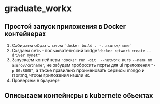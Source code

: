 # graduate_workх
## Простой запуск приложения в Docker контейнерах
1. Cобираем образ c тэгом `"docker build . -t asurov/name"`
2. Создаем сеть - пользовательский bridge`"docker network create --driver mynet"`
3. Запускаем контейнеры `"docker run -dit  --network kurs --name nm asurov/cntname"`, не забудем пробросить порты для ui приложения `"-p 80:8000"`, а также правильно проименовать сервисы mongo и rabitmq, чтобы приложения нашли их.
4. Проверяем в браузере
## Описываем контейнеры в kubernete объектах 